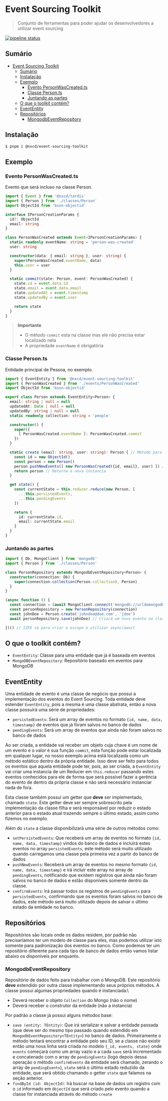 # Event Sourcing Toolkit

> Conjunto de ferramentas para poder ajudar os desenvolvedores a utilizar event sourcing

[![pipeline status](http://gitlab.nxcd.com.br/nxcd/event-sourcing-toolkit/badges/master/pipeline.svg)](http://gitlab.nxcd.com.br/nxcd/event-sourcing-toolkit/commits/master)

## Sumário

<!-- TOC -->

- [Event Sourcing Toolkit](#event-sourcing-toolkit)
  - [Sumário](#sumário)
  - [Instalação](#instalação)
  - [Exemplo](#exemplo)
    - [Evento PersonWasCreated.ts](#evento-personwascreatedts)
    - [Classe Person.ts](#classe-personts)
    - [Juntando as partes](#juntando-as-partes)
  - [O que o toolkit contém?](#o-que-o-toolkit-contém)
  - [EventEntity](#evententity)
  - [Repositórios](#repositórios)
    - [MongodbEventRepository](#mongodbeventrepository)

<!-- /TOC -->

## Instalação

```sh
$ pnpm i @nxcd/event-sourcing-toolkit
```

## Exemplo

### Evento PersonWasCreated.ts

Evento que será incluso na classe Person.

```ts
import { Event } from '@nxcd/tardis'
import { Person } from './classes/Person'
import ObjectId from 'bson-objectid'

interface IPersonCreationParams {
  id?: ObjectId
  email: string
}

class PersonWasCreated extends Event<IPersonCreationParams> {
  static readonly eventName: string = 'person-was-created'
  user: string

  constructor(data: { email: string }, user: string) {
    super(PersonWasCreated.eventName, data)
    this.user = user
  }

  static commit(state: Person, event: PersonWasCreated) {
    state.id = event.data.id
    state.email = event.data.email
    state.updatedAt = event.timestamp
    state.updatedBy = event.user

    return state
  }
}
```

> **Importante**
> - O método `commit` esta na classe mas ele não precisa estar localizado nela
> - A propriedade `eventName` é obrigatória

### Classe Person.ts

Entidade principal de Pessoa, no exemplo.

```ts
import { EventEntity } from '@nxcd/event-sourcing-toolkit'
import { PersonWasCreated } from './events/PersonWasCreated'
import ObjectId from 'bson-objectid'

export class Person extends EventEntity<Person> {
  email: string | null = null
  updatedAt: Date | null = null
  updatedBy: string | null = null
  static readonly collection: string = 'people'

  constructor() {
    super({
      [ PersonWasCreated.eventName ]: PersonWasCreated.commit
    })
  }

  static create (email: string, user: string): Person { // Método para criar uma pessoa
    const id = new ObjectId()
    const person = new Person()
    person.pushNewEvents([ new PersonWasCreated({id, email}, user) ]) // Inclui um novo evento ao criar
    return person // Retorna a nova instancia
  }

  get state() {
    const currentState = this.reducer.reduce(new Person, [
      ...this.persistedEvents,
      ...this.pendingEvents
    ])

    return {
      id: currentState.id,
      email: currentState.email
    }
  }
}
```

### Juntando as partes

```ts
import { Db, MongoClient } from 'mongodb'
import { Person } from './classes/Person'

class PersonRepository extends MongodbEventRepository<Person> {
  constructor(connection: Db) {
    super(connection.collection(Person.collection), Person)
  }
}

(async function () {
  const connection = (await MongoClient.connect('mongodb://urldomongodbaqui')).db('crowd')
  const personRepository = new PersonRepository(connection)
  const johnDoe = Person.create('johndoe@doe.com', 'jdoe')
  await personRepository.save(johnDoe) // Criará um novo evento na classe

})() // IIFE só para criar o escopo e utilizar async/await
```

## O que o toolkit contém?

- `EventEntity`: Classe para uma entidade que já é baseada em eventos
- `MongoDBEventRepository`: Repositório baseado em eventos para MongoDB

## EventEntity

Uma entidade de evento é uma classe de negócio que possui a implementação dos eventos do Event Sourcing. Toda entidade deve estender `EventEntity`, pois a mesma é uma classe abstrata, então a nova classe possuirá uma série de propriedades:

- `persistedEvents`: Será um array de eventos no formato `{id, name, data, timestamp}` de eventos que já foram salvos no banco de dados
- `pendingEvents`: Será um array de eventos que ainda não foram salvos no banco de dados

Ao ser criada, a entidade vai receber um objeto cuja chave é um nome de um evento e o valor é sua função `commit`, esta função pode estar localizada em qualquer lugar, no nosso exemplo acima está localizada como um método estático dentro da própria entidade. Isso deve ser feito para todos os eventos que aquela entidade pode ter, pois, ao ser criada, a `EventEntity` vai criar uma instancia de um Reducer em `this.reducer` passando estes eventos conhecidos para ele de forma que será possível fazer a gerência do evento de dentro da própria classe e não será necessário instanciar nada de fora.

Esta classe também possui um getter que **deve** ser implementado, chamado `state`. Este getter deve ser sempre sobrescrito pela implementação da classe filha e será responsável por reduzir o estado anterior para o estado atual trazendo sempre o último estado, assim como fizemos no exemplo.

Além do `state` a classe disponibilizará uma série de outros métodos como:

- `setPersistedEvents`: Que receberá um array de eventos no formato `{id, name, data, timestamp}` vindos do banco de dados e incluirá estes eventos no array `persistedEvents`, este método será muito utilizado quando carregamos uma classe pela primeira vez a partir do banco de dados
- `pushNewEvents`: Receberá um array de eventos no mesmo formato `{id, name, data, timestamp}` e irá incluir este array no array de `pendingEvents`, notificando que existem registros que ainda não foram salvos no banco de dados e estão disponíveis somente dentro da classe.
- `confirmEvents`: Irá passar todos os registros de `pendingEvents` para `persistedEvents`, confirmando que os eventos foram salvos no banco de dados, este método será muito utilizado depois de salvar o último estado da entidade no banco.

## Repositórios

Repositórios são locais onde os dados residem, por padrão não precisaríamos ter um modelo de classe para eles, mas podemos utilizar isto somente para padronização dos eventos no banco. Como podemos ter um repositório diferente para cada tipo de banco de dados então vamos listar abaixo os disponíveis por enquanto.

### MongodbEventRepository

Repositório de dados feito para trabalhar com o MongoDB. Este repositório **deve** estendido por outra classe implementando seus próprios métodos. A classe possui algumas propriedades quando é instanciada:\

- Deverá receber o objeto `Collection` do Mongo (não o nome)
- Deverá receber o construtor da entidade (não a instancia)

Por padrão a classe já possui alguns métodos base:

- `save (entity: TEntity)`: Que irá serializar e salvar a entidade passada (que deve ser do mesmo tipo passado quando estendido em `MongodbEventRepository<TEntity>`) no banco de dados. Primeiramente o método tentará encontrar a entidade pelo seu ID, se a classe não existir então uma nova linha será criada no modelo `{_id, events, state}` onde `events` começará como um array vazio e a cada `save` será incrementado e concatenado com o array de `pendingEvents` (logo depois dessa operação o método `confirmEvents` da entidade será chamado, zerando o array de `pendingEvents`), `state` será o último estado reduzido da entidade, que será obtido chamando o getter `state` que falamos na seção anterior.
- `findById (id: ObjectId)`: Irá buscar na base de dados um registro com o `id` informado em `ObjectId` que será criado pelo evento quando a classe for instanciada através do método `create`
